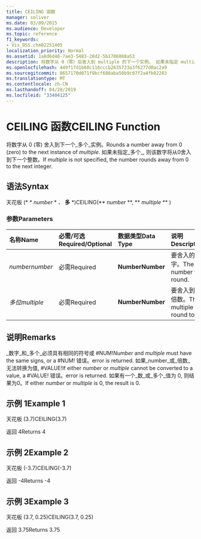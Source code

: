 ```yaml
---
title: CEILING 函数
manager: soliver
ms.date: 03/09/2015
ms.audience: Developer
ms.topic: reference
f1_keywords:
- Vis_DSS.chm82251405
localization_priority: Normal
ms.assetid: 1a8d6d48-7ae3-5483-28d2-5b1706088a53
description: 将数字从 0（零）后舍入到 multiple 的下一个实例。 如果未指定 multiple，会将数字从 0 后舍入到下一个整数。
ms.openlocfilehash: 449f17d1b68c116cccb2635723a3f6277d0ac2a9
ms.sourcegitcommit: 8657170d071f9bcf680aba50b9c07f2a4fb82283
ms.translationtype: MT
ms.contentlocale: zh-CN
ms.lasthandoff: 04/28/2019
ms.locfileid: "33404125"
---
```

# <a name="ceiling-function"></a><span data-ttu-id="0ca53-104">CEILING 函数</span><span class="sxs-lookup"><span data-stu-id="0ca53-104">CEILING Function</span></span>

<span data-ttu-id="0ca53-105">将数字从 0 (零) 舍入到下一个_多个_实例。</span><span class="sxs-lookup"><span data-stu-id="0ca53-105">Rounds a number away from 0 (zero) to the next instance of  _multiple_.</span></span> <span data-ttu-id="0ca53-106">如果未指定_多个_, 则该数字将从0舍入到下一个整数。</span><span class="sxs-lookup"><span data-stu-id="0ca53-106">If  _multiple_ is not specified, the number rounds away from 0 to the next integer.</span></span> 
  
## <a name="syntax"></a><span data-ttu-id="0ca53-107">语法</span><span class="sxs-lookup"><span data-stu-id="0ca53-107">Syntax</span></span>

<span data-ttu-id="0ca53-108">天花板 (\* \* *number* \* *、* **多** \*)</span><span class="sxs-lookup"><span data-stu-id="0ca53-108">CEILING(\*\* *number* \*\*, \*\* *multiple* \*\* )</span></span> 
  
### <a name="parameters"></a><span data-ttu-id="0ca53-109">参数</span><span class="sxs-lookup"><span data-stu-id="0ca53-109">Parameters</span></span>

|<span data-ttu-id="0ca53-110">**名称**</span><span class="sxs-lookup"><span data-stu-id="0ca53-110">**Name**</span></span>|<span data-ttu-id="0ca53-111">**必需/可选**</span><span class="sxs-lookup"><span data-stu-id="0ca53-111">**Required/Optional**</span></span>|<span data-ttu-id="0ca53-112">**数据类型**</span><span class="sxs-lookup"><span data-stu-id="0ca53-112">**Data Type**</span></span>|<span data-ttu-id="0ca53-113">**说明**</span><span class="sxs-lookup"><span data-stu-id="0ca53-113">**Description**</span></span>|
|:-----|:-----|:-----|:-----|
| <span data-ttu-id="0ca53-114">_number_</span><span class="sxs-lookup"><span data-stu-id="0ca53-114">_number_</span></span> <br/> |<span data-ttu-id="0ca53-115">必需</span><span class="sxs-lookup"><span data-stu-id="0ca53-115">Required</span></span>  <br/> |<span data-ttu-id="0ca53-116">**Number**</span><span class="sxs-lookup"><span data-stu-id="0ca53-116">**Number**</span></span> <br/> |<span data-ttu-id="0ca53-117">要舍入的数字。</span><span class="sxs-lookup"><span data-stu-id="0ca53-117">The number to round.</span></span>  <br/> |
| <span data-ttu-id="0ca53-118">_多位_</span><span class="sxs-lookup"><span data-stu-id="0ca53-118">_multiple_</span></span> <br/> |<span data-ttu-id="0ca53-119">必需</span><span class="sxs-lookup"><span data-stu-id="0ca53-119">Required</span></span>  <br/> |<span data-ttu-id="0ca53-120">**Number**</span><span class="sxs-lookup"><span data-stu-id="0ca53-120">**Number**</span></span> <br/> |<span data-ttu-id="0ca53-121">要舍入到的倍数。</span><span class="sxs-lookup"><span data-stu-id="0ca53-121">The multiple to round to.</span></span>  <br/> |
   
## <a name="remarks"></a><span data-ttu-id="0ca53-122">说明</span><span class="sxs-lookup"><span data-stu-id="0ca53-122">Remarks</span></span>

 <span data-ttu-id="0ca53-123">_数字_和_多个_必须具有相同的符号或 #NUM!</span><span class="sxs-lookup"><span data-stu-id="0ca53-123">_Number_ and  _multiple_ must have the same signs, or a #NUM!</span></span> <span data-ttu-id="0ca53-124">错误。</span><span class="sxs-lookup"><span data-stu-id="0ca53-124">error is returned.</span></span> <span data-ttu-id="0ca53-125">如果_number_或_倍数_无法转换为值, #VALUE!</span><span class="sxs-lookup"><span data-stu-id="0ca53-125">If either  _number_ or  _multiple_ cannot be converted to a value, a #VALUE!</span></span> <span data-ttu-id="0ca53-126">错误。</span><span class="sxs-lookup"><span data-stu-id="0ca53-126">error is returned.</span></span> <span data-ttu-id="0ca53-127">如果有一个_数_或_多个_值为 0, 则结果为0。</span><span class="sxs-lookup"><span data-stu-id="0ca53-127">If either  _number_ or  _multiple_ is 0, the result is 0.</span></span> 
  
## <a name="example-1"></a><span data-ttu-id="0ca53-128">示例 1</span><span class="sxs-lookup"><span data-stu-id="0ca53-128">Example 1</span></span>

<span data-ttu-id="0ca53-129">天花板 (3.7)</span><span class="sxs-lookup"><span data-stu-id="0ca53-129">CEILING(3.7)</span></span>
  
<span data-ttu-id="0ca53-130">返回 4</span><span class="sxs-lookup"><span data-stu-id="0ca53-130">Returns 4</span></span>
  
## <a name="example-2"></a><span data-ttu-id="0ca53-131">示例 2</span><span class="sxs-lookup"><span data-stu-id="0ca53-131">Example 2</span></span>

<span data-ttu-id="0ca53-132">天花板 (-3.7)</span><span class="sxs-lookup"><span data-stu-id="0ca53-132">CEILING(-3.7)</span></span>
  
<span data-ttu-id="0ca53-133">返回 -4</span><span class="sxs-lookup"><span data-stu-id="0ca53-133">Returns -4</span></span>
  
## <a name="example-3"></a><span data-ttu-id="0ca53-134">示例 3</span><span class="sxs-lookup"><span data-stu-id="0ca53-134">Example 3</span></span>

<span data-ttu-id="0ca53-135">天花板 (3.7, 0.25)</span><span class="sxs-lookup"><span data-stu-id="0ca53-135">CEILING(3.7, 0.25)</span></span>
  
<span data-ttu-id="0ca53-136">返回 3.75</span><span class="sxs-lookup"><span data-stu-id="0ca53-136">Returns 3.75</span></span>
  

